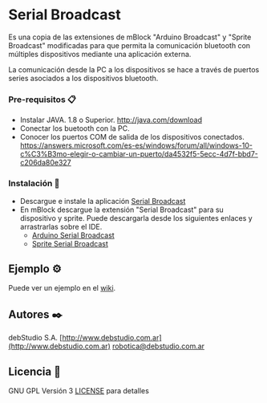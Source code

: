 # Serial Broadcast

Es una copia de las extensiones de mBlock "Arduino Broadcast" y "Sprite Broadcast" modificadas para que permita la comunicación bluetooth con múltiples dispositivos mediante una aplicación externa.

La comunicación desde la PC a los dispositivos se hace a través de puertos series asociados a los dispositivos bluetooth.

### Pre-requisitos 📋

- Instalar JAVA. 1.8 o Superior. http://java.com/download
- Conectar los buetooth con la PC.
- Conocer los puertos COM de salida de los dispositivos conectados. https://answers.microsoft.com/es-es/windows/forum/all/windows-10-c%C3%B3mo-elegir-o-cambiar-un-puerto/da4532f5-5ecc-4d7f-bbd7-c206da80e327

### Instalación 🔧

- Descargue e instale la aplicación [Serial Broadcast](https://github.com/debstudio/SerialBroadcast/raw/master/aplicaci%C3%B3n/SerialBroadcastInstall.zip)
- En mBlock descargue la extensión "Serial Broadcast" para su dispositivo y sprite. Puede descargarla desde los siguientes enlaces y arrastrarlas sobre el IDE.
  - [Arduino Serial Broadcast](https://github.com/debstudio/SerialBroadcast/blob/master/extensiones/arduino_serial_broadcast.mext?raw=true)
  - [Sprite Serial Broadcast](https://github.com/debstudio/SerialBroadcast/blob/master/extensiones/sprite_serial_broadcast.mext?raw=true)


## Ejemplo ⚙️

Puede ver un ejemplo en el [wiki](https://github.com/debstudio/SerialBroadcast/wiki).

## Autores ✒️

debStudio S.A. [http://www.debstudio.com.ar](http://www.debstudio.com.ar) robotica@debstudio.com.ar


## Licencia 📄

GNU GPL Versión 3 [LICENSE](LICENSE) para detalles

